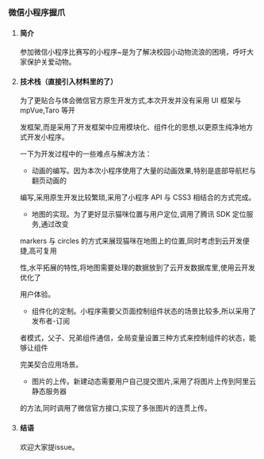 ### 微信小程序握爪

1. #### 简介

   参加微信小程序比赛写的小程序~是为了解决校园小动物流浪的困境，呼吁大家保护关爱动物。

2. #### 技术栈（直接引入材料里的了）

   为了更贴合与体会微信官方原生开发方式,本次开发并没有采用 UI 框架与 mpVue,Taro 等开

   发框架,而是采用了开发框架中应用模块化、组件化的思想,以更原生纯净地方式开发小程序。

   一下为开发过程中的一些难点与解决方法： 

   * 动画的编写。因为本次小程序使用了大量的动画效果,特别是底部导航栏与翻页动画的

   编写,采用原生开发比较繁琐,采用了小程序 API 与 CSS3 相结合的方式完成。

   * 地图的实现。为了更好显示猫咪位置与用户定位,调用了腾讯 SDK 定位服务,通过改变

   markers 与 circles 的方式来展现猫咪在地图上的位置,同时考虑到云开发便捷,高可复用

   性,水平拓展的特性,将地图需要处理的数据放到了云开发数据库里,使用云开发优化了

   用户体验。

   * 组件化的定制。小程序需要父页面控制组件状态的场景比较多,所以采用了发布者-订阅

   者模式，父子、兄弟组件通信，全局变量设置三种方式来控制组件的状态，能够让组件

   完美契合应用场景。

   * 图片的上传。新建动态需要用户自己提交图片,采用了将图片上传到阿里云静态服务器

   的方法,同时调用了微信官方接口,实现了多张图片的连贯上传。

3. #### 结语

   欢迎大家提issue。